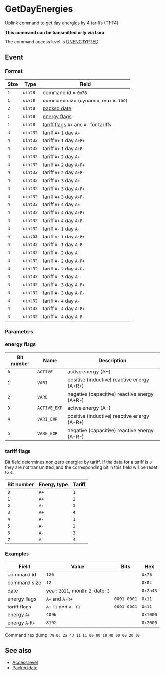 # GetDayEnergies

Uplink command to get day energies by 4 tariffs (T1-T4).

**This command can be transmitted only via Lora.**

The command access level is [UNENCRYPTED](../basics.md#command-access-level).


## Event

### Format

| Size | Type     | Field                                                              |
| ---- | -------- | ------------------------------------------------------------------ |
| `1`  | `uint8`  | command id = `0x78`                                                |
| `1`  | `uint8`  | command size (dynamic, max is `100`)                               |
| `2`  | `uint8`  | [packed date](../../types.md#packed-date)                          |
| `1`  | `uint8`  | [energy flags](#energy-flags)                                      |
| `1`  | `uint8`  | [tariff flags](#non-zero-energies-flags) `A+` and `A-` for tariffs |
| `4`  | `uint32` | tariff `A+` `1` day `A+`                                           |
| `4`  | `uint32` | tariff `A+` `1` day `A+R+`                                         |
| `4`  | `uint32` | tariff `A+` `1` day `A+R-`                                         |
| `4`  | `uint32` | tariff `A+` `2` day `A+`                                           |
| `4`  | `uint32` | tariff `A+` `2` day `A+R+`                                         |
| `4`  | `uint32` | tariff `A+` `2` day `A+R-`                                         |
| `4`  | `uint32` | tariff `A+` `3` day `A+`                                           |
| `4`  | `uint32` | tariff `A+` `3` day `A+R+`                                         |
| `4`  | `uint32` | tariff `A+` `3` day `A+R-`                                         |
| `4`  | `uint32` | tariff `A+` `4` day `A+`                                           |
| `4`  | `uint32` | tariff `A+` `4` day `A+R+`                                         |
| `4`  | `uint32` | tariff `A+` `4` day `A+R-`                                         |
| `4`  | `uint32` | tariff `A-` `1` day `A-`                                           |
| `4`  | `uint32` | tariff `A-` `1` day `A-R+`                                         |
| `4`  | `uint32` | tariff `A-` `1` day `A-R-`                                         |
| `4`  | `uint32` | tariff `A-` `2` day `A-`                                           |
| `4`  | `uint32` | tariff `A-` `2` day `A-R+`                                         |
| `4`  | `uint32` | tariff `A-` `2` day `A-R-`                                         |
| `4`  | `uint32` | tariff `A-` `3` day `A-`                                           |
| `4`  | `uint32` | tariff `A-` `3` day `A-R+`                                         |
| `4`  | `uint32` | tariff `A-` `3` day `A-R-`                                         |
| `4`  | `uint32` | tariff `A-` `4` day `A-`                                           |
| `4`  | `uint32` | tariff `A-` `4` day `A-R+`                                         |
| `4`  | `uint32` | tariff `A-` `4` day `A-R-`                                         |

### Parameters

### energy flags

| Bit number | Name         | Description                                  |
| ---------- | ------------ | -------------------------------------------- |
| `0`        | `ACTIVE`     | active energy (A+)                           |
| `1`        | `VARI`       | positive (inductive) reactive energy (A+R+)  |
| `2`        | `VARE`       | negative (capacitive) reactive energy (A+R-) |
| `3`        | `ACTIVE_EXP` | active energy (A-)                           |
| `4`        | `VARI_EXP`   | positive (inductive) reactive energy (A-R+)  |
| `5`        | `VARE_EXP`   | negative (capacitive) reactive energy (A-R-) |

### tariff flags

Bit field determines non-zero energies by tariff.
If the data for a tariff is `0` they are not transmitted, and the corresponding bit in this field will be reset to `0`.

| Bit number | Energy type | Tariff |
| ---------- | ----------- | ------ |
| `0`        | `A+`        | `1`    |
| `1`        | `A+`        | `2`    |
| `2`        | `A+`        | `3`    |
| `3`        | `A+`        | `4`    |
| `4`        | `A-`        | `1`    |
| `5`        | `A-`        | `2`    |
| `6`        | `A-`        | `3`    |
| `7`        | `A-`        | `4`    |

### Examples

| Field         | Value                               | Bits        | Hex      |
| ------------- | ----------------------------------- | ----------- | -------- |
| command id    | `120`                               |             | `0x78`   |
| command size  | `12`                                |             | `0x0c`   |
| date          | year: `2021`, month: `2`, date: `3` |             | `0x2a43` |
| energy flags  | `A+` and `A-R+`                     | `0001 0001` | `0x11`   |
| tariff flags  | `A+` `T1` and `A-` `T1`             | `0001 0001` | `0x11`   |
| energy `A+`   | `4096`                              |             | `0x1000` |
| energy `A-R+` | `8192`                              |             | `0x2000` |

Command hex dump: `78 0c 2a 43 11 11 00 00 10 00 00 00 20 00`


## See also

* [Access level](../basics.md#command-access-level)
* [Packed date](../../types.md#packed-date)
